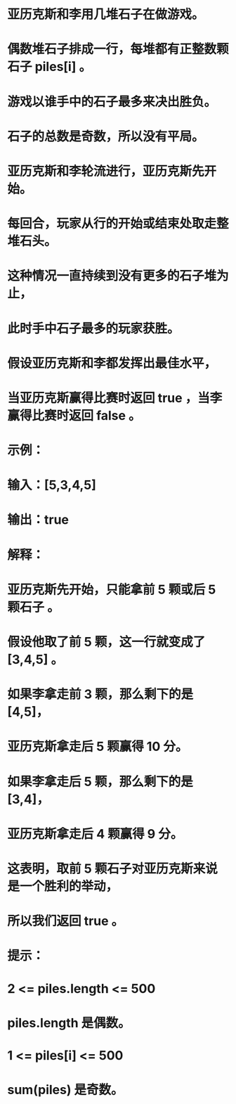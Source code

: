 # 亚历克斯和李用几堆石子在做游戏。
# 偶数堆石子排成一行，每堆都有正整数颗石子 piles[i] 。
# 游戏以谁手中的石子最多来决出胜负。
# 石子的总数是奇数，所以没有平局。
# 亚历克斯和李轮流进行，亚历克斯先开始。 
# 每回合，玩家从行的开始或结束处取走整堆石头。 
# 这种情况一直持续到没有更多的石子堆为止，
# 此时手中石子最多的玩家获胜。
# 假设亚历克斯和李都发挥出最佳水平，
# 当亚历克斯赢得比赛时返回 true ，当李赢得比赛时返回 false 。
# 示例：
# 输入：[5,3,4,5]
# 输出：true
# 解释：
# 亚历克斯先开始，只能拿前 5 颗或后 5 颗石子 。
# 假设他取了前 5 颗，这一行就变成了 [3,4,5] 。
# 如果李拿走前 3 颗，那么剩下的是 [4,5]，
# 亚历克斯拿走后 5 颗赢得 10 分。
# 如果李拿走后 5 颗，那么剩下的是 [3,4]，
# 亚历克斯拿走后 4 颗赢得 9 分。
# 这表明，取前 5 颗石子对亚历克斯来说是一个胜利的举动，
# 所以我们返回 true 。
# 提示：
# 2 <= piles.length <= 500
# piles.length 是偶数。
# 1 <= piles[i] <= 500
# sum(piles) 是奇数。